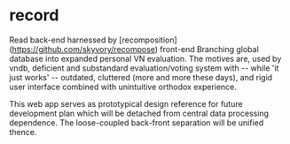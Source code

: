 # record

Read back-end harnessed by [recomposition] (https://github.com/skyvory/recompose) front-end
Branching global database into expanded personal VN evaluation.
The motives are, used by vndb, deficient and substandard evaluation/voting system with -- while 'it just works' -- outdated, cluttered (more and more these days), and rigid user interface combined with unintuitive orthodox experience.

This web app serves as prototypical design reference for future development plan which will be detached from central data processing dependence.
The loose-coupled back-front separation will be unified thence.